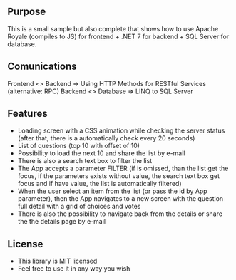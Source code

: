 ## Purpose
This is a small sample but also complete that shows how to use Apache Royale (compiles to JS) for frontend + .NET 7 for backend + SQL Server for database.

## Comunications
Frontend <> Backend => Using HTTP Methods for RESTful Services (alternative: RPC)
Backend <> Database => LINQ to SQL Server

## Features
- Loading screen with a CSS animation while checking the server status (after that, there is a automatically check every 20 seconds)
- List of questions (top 10 with offset of 10)
- Possibility to load the next 10 and share the list by e-mail
- There is also a search text box to filter the list
- The App accepts a parameter FILTER (if is omissed, than the list get the focus, if the parameters exists without value, the search text box get focus and if have value, the list is automatically filtered)
- When the user select an item from the list (or pass the id by App parameter), then the App navigates to a new screen with the question full detail with a grid of choices and votes
- There is also the possibility to navigate back from the details or share the the details page by e-mail

## License
- This library is MIT licensed
- Feel free to use it in any way you wish